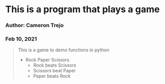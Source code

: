 # This is a program that plays a game

### Author: Cameron Trejo
### Feb 10, 2021

> This is a game to demo functions in python
> * Rock Paper Scissors
>     * Rock beats Scissors
>     * Scissors beat Paper
>     * Paper beats Rock